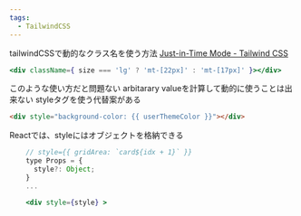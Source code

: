 ```yaml
---
tags:
  - TailwindCSS
---
```


tailwindCSSで動的なクラス名を使う方法
[Just-in-Time Mode - Tailwind CSS](https://v2.tailwindcss.com/docs/just-in-time-mode#built-in-important-modifier:~:text=this%20feature%20responsibly.-,Dynamic%20values,-Note%20that%20you)
```jsx
<div className={ size === 'lg' ? 'mt-[22px]' : 'mt-[17px]' }></div>
```
このような使い方だと問題ない
arbitarary valueを計算して動的に使うことは出来ない
styleタグを使う代替案がある
```html
<div style="background-color: {{ userThemeColor }}"></div>
```

Reactでは、styleにはオブジェクトを格納できる
```jsx
	// style={{ gridArea: `card${idx + 1}` }}
	type Props = {
	  style?: Object;
	}
	...

    <div style={style} >
```